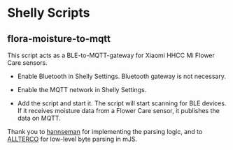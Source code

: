 # Shelly Scripts
## flora-moisture-to-mqtt
This script acts as a BLE-to-MQTT-gateway for Xiaomi HHCC Mi Flower Care sensors.

* Enable Bluetooth in Shelly Settings. Bluetooth gateway is not necessary.

* Enable the MQTT network in Shelly Settings.

* Add the script and start it. The script will start scanning for BLE devices. If it receives moisture data from a Flower Care sensor, it publishes the data on MQTT.

Thank you to [hannseman](https://github.com/hannseman/homebridge-mi-hygrothermograph) for implementing the parsing logic, and to [ALLTERCO](https://github.com/ALLTERCO/shelly-script-examples) for low-level byte parsing in mJS.